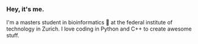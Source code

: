 ### Hey, it's me. 

I'm a masters student in bioinformatics :herb: at the federal institute of technology in Zurich. I love coding in Python and C++ to create awesome stuff. 
